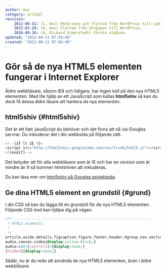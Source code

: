 ```yaml
---
author: mos
category: artikel
revision:
    2012-08-31: (C, mos) Omskriven och flyttad från WordPress till Lydia.  
    2012-03-28: (B, mos) Flyttad från blogspot till WordPress.  
    2010-09-16: (A, Rickard Gimerstedt) Första utgåvan.  
updated: "2012-09-11 07:56:46"
created: "2012-09-11 07:56:40"
...
```

Gör så de nya HTML5 elementen fungerar i Internet Explorer
==================================

Äldre webbläsare, såsom IE8 och tidigare, har ingen koll på den nya HTML5 elementen. Med lite hjälp av ett JavaScript som kallas **html5shiv** så kan du dock få dessa äldre läsare att hantera de nya elementen.

<!--more-->




html5shiv {#html5shiv}
--------------------------------------------------------------------

Det är ett litet JavaScript du behöver och det finns att nå via Googles servrar. Du inkluderar det i din webbsida på följande sätt.

```javascript
<!--[if lt IE 9]>
<script src="http://html5shiv.googlecode.com/svn/trunk/html5.js"></script>
<![endif]-->
```

Det betyder att för alla webbläsare som är IE och har en version som är mindre än 9 så kommer htmlshiven att inkluderas.

Du kan läsa mer om [html5shiv på Googles projektsida](http://code.google.com/p/html5shiv).



Ge dina HTML5 element en grundstil {#grund}
--------------------------------------------------------------------

I din CSS så kan du lägga till en grundstil för de nya HTML5 elementen. Följande CSS-kod kan hjälpa dig på vägen.

```css
/** --------------------------------------------------------------
 * HTML5 elements.
 *
 */
article,aside,details,figcaption,figure,footer,header,hgroup,nav,section{display:block;}
audio,canvas,video{display:inline-block;}
audio:not([controls]){display:none;}
[hidden]{display:none;}
```

Sådär, nu är du redo att använda de nya HTML5 elementen, även i äldre webbläsare.
